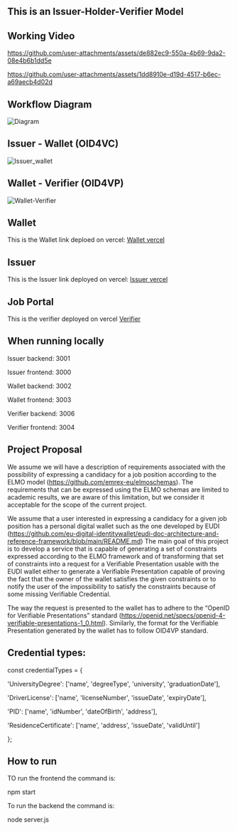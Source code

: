 ## This is an Issuer-Holder-Verifier Model

## Working Video

https://github.com/user-attachments/assets/de882ec9-550a-4b69-9da2-08e4b6b1dd5e

https://github.com/user-attachments/assets/1dd8910e-d19d-4517-b6ec-a69aecb4d02d






## Workflow Diagram

![Diagram](https://github.com/user-attachments/assets/6c8a30a5-acad-4c4d-ba46-39724ca1db3b)



## Issuer - Wallet (OID4VC)
![Issuer_wallet](https://github.com/user-attachments/assets/1910ed5a-b5d0-4cc4-b565-a2991f9b9a85)

## Wallet - Verifier (OID4VP)
![Wallet-Verifier](https://github.com/user-attachments/assets/7f34fa72-8eec-4e6b-a85c-004dba549549)


## Wallet
This is the Wallet link deploed on vercel:  [Wallet vercel](https://unipd-wallet.vercel.app)
## Issuer
This is the Issuer link deployed on vercel:  [Issuer vercel](https://issuerunipd.vercel.app/)
## Job Portal
This is the verifier deployed on vercel [Verifier](https://jobverifier.vercel.app/)

## When running locally
Issuer backend: 3001

Issuer frontend: 3000

Wallet backend: 3002

Wallet frontend: 3003

Verifier backend: 3006

Verifier frontend: 3004

## Project Proposal

We assume we will have a description of requirements associated with the possibility of expressing
a candidacy for a job position according to the ELMO model (https://github.com/emrex-eu/elmoschemas). The requirements that can be expressed using the ELMO schemas are limited to
academic results, we are aware of this limitation, but we consider it acceptable for the scope of the
current project.

We assume that a user interested in expressing a candidacy for a given job position has a personal
digital wallet such as the one developed by EUDI (https://github.com/eu-digital-identitywallet/eudi-doc-architecture-and-reference-framework/blob/main/README.md)
The main goal of this project is to develop a service that is capable of generating a set of constraints
expressed according to the ELMO framework and of transforming that set of constraints into a
request for a Verifiable Presentation usable with the EUDI wallet either to generate a Verifiable
Presentation capable of proving the fact that the owner of the wallet satisfies the given constraints
or to notify the user of the impossibility to satisfy the constraints because of some missing
Verifiable Credential.

The way the request is presented to the wallet has to adhere to the “OpenID for Verifiable
Presentations” standard (https://openid.net/specs/openid-4-verifiable-presentations-1_0.html).
Similarly, the format for the Verifiable Presentation generated by the wallet has to follow OID4VP
standard.

## Credential types:
const credentialTypes = {

  'UniversityDegree': ['name', 'degreeType', 'university', 'graduationDate'],
  
  'DriverLicense': ['name', 'licenseNumber', 'issueDate', 'expiryDate'],
  
  'PID': ['name', 'idNumber', 'dateOfBirth', 'address'],
  
  'ResidenceCertificate': ['name', 'address', 'issueDate', 'validUntil']

};

## How to run 
TO run the frontend the command is:

npm start

To run the backend the command is:

node server.js

